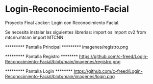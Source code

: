 # Login-Reconocimiento-Facial
Proyecto Final Jocker: Login con Reconocimiento Facial.

Se necesita instalar las siguientes librerias: 
import os
import cv2
from mtcnn.mtcnn import MTCNN

********* Pantalla Principal *********
imagenes/registro.png

********* Pantalla Registro ********
https://github.com/c-freed/Login-Reconocimiento-Facial/blob/main/imagenes/registro.png

********* Pantalla Login ********
https://github.com/c-freed/Login-Reconocimiento-Facial/blob/main/imagenes/login.png
